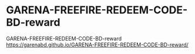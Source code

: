# GARENA-FREEFIRE-REDEEM-CODE-BD-reward
GARENA-FREEFIRE-REDEEM-CODE-BD-reward 
https://garenabd.github.io/GARENA-FREEFIRE-REDEEM-CODE-BD-reward/
